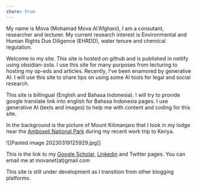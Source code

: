 ```yaml
---
share: true
---
```



My name is Mova (Mohamad Mova Al'Afghani), I am a consutant, researcher and lecturer. My current research interest is Environmental and Human Rights Due Diligence (EHRDD), water tenure and chemical regulation. 

Welcome to my site. This site is hosted on github and is published in netlify using obsidian-zola. I use this site for many purposes from lecturing to hosting my op-eds and articles. Recently, I've been enamored by generative AI. I will use this site to share tips on using some AI tools for legal and social research. 

This site is billingual (English and Bahasa Indonesia). I will try to provide google translate link into english for Bahasa Indonesia pages. I use generative AI (texts and images) to help me with content and coding for this site. 

In the background is the picture of Mount Kilimanjaro that I took in my lodge near the [Amboseli National Park](https://en.wikipedia.org/wiki/Amboseli_National_Park) during my recent work trip to Kenya. 



![[Pasted image 20230319125929.jpg]]

This is the link to my [Google Scholar](https://scholar.google.com/citations?user=YYWNNTEAAAAJ&hl=en), [Linkedin](https://www.linkedin.com/in/movanet/) and Twitter pages. You can email me at movanet(at)gmail.com 

This site is still under development as I transition from other blogging platforms. 